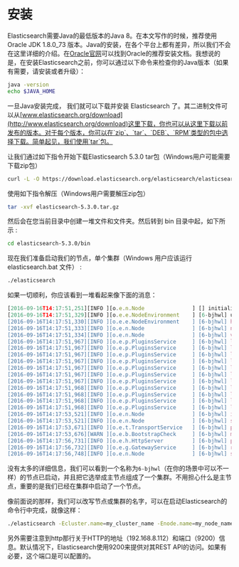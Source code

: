 # 安装

Elasticsearch需要Java的最低版本的Java 8。在本文写作的时候，推荐使用Oracle JDK 1.8.0_73 版本。Java的安装，在各个平台上都有差异，所以我们不会在这里详细的介绍。在[Oracle官网](http://docs.oracle.com/javase/8/docs/technotes/guides/install/install_overview.html)可以找到Oracle的推荐安装文档。我想说的是，在安装Elasticsearch之前，你可以通过以下命令来检查你的Java版本（如果有需要，请安装或者升级）：

```bash
java -version
echo $JAVA_HOME
```

一旦Java安装完成， 我们就可以下载并安装 Elasticsearch 了。其二进制文件可以从[www.elasticsearch.org/download](http://www.elasticsearch.org/download)这里下载，你也可以从这里下载以前发布的版本。对于每个版本，你可以在`zip`、`tar`、`DEB`、`RPM`类型的包中选择下载。简单起见，我们使用`tar`包。

让我们通过如下指令开始下载Elasticsearch 5.3.0 tar包（Windows用户可能需要下载zip包）

```bash
curl -L -O https://download.elasticsearch.org/elasticsearch/elasticsearch/elasticsearch-1.4.2.tar.gz
```

使用如下指令解压（Windows用户需要解压zip包）

```bash
tar -xvf elasticsearch-5.3.0.tar.gz
```

然后会在您当前目录中创建一堆文件和文件夹。然后转到 bin 目录中起，如下所示 : 

```bash
cd elasticsearch-5.3.0/bin
```

现在我们准备启动我们的节点，单个集群（Windows 用户应该运行 elasticsearch.bat 文件） :

```bash
./elasticsearch
```

如果一切顺利，你应该看到一堆看起来像下面的消息：

```js
[2016-09-16T14:17:51,251][INFO ][o.e.n.Node               ] [] initializing ...
[2016-09-16T14:17:51,329][INFO ][o.e.e.NodeEnvironment    ] [6-bjhwl] using [1] data paths, mounts [[/ (/dev/sda1)]], net usable_space [317.7gb], net total_space [453.6gb], spins? [no], types [ext4]
[2016-09-16T14:17:51,330][INFO ][o.e.e.NodeEnvironment    ] [6-bjhwl] heap size [1.9gb], compressed ordinary object pointers [true]
[2016-09-16T14:17:51,333][INFO ][o.e.n.Node               ] [6-bjhwl] node name [6-bjhwl] derived from node ID; set [node.name] to override
[2016-09-16T14:17:51,334][INFO ][o.e.n.Node               ] [6-bjhwl] version[5.3.0], pid[21261], build[f5daa16/2016-09-16T09:12:24.346Z], OS[Linux/4.4.0-36-generic/amd64], JVM[Oracle Corporation/Java HotSpot(TM) 64-Bit Server VM/1.8.0_60/25.60-b23]
[2016-09-16T14:17:51,967][INFO ][o.e.p.PluginsService     ] [6-bjhwl] loaded module [aggs-matrix-stats]
[2016-09-16T14:17:51,967][INFO ][o.e.p.PluginsService     ] [6-bjhwl] loaded module [ingest-common]
[2016-09-16T14:17:51,967][INFO ][o.e.p.PluginsService     ] [6-bjhwl] loaded module [lang-expression]
[2016-09-16T14:17:51,967][INFO ][o.e.p.PluginsService     ] [6-bjhwl] loaded module [lang-groovy]
[2016-09-16T14:17:51,967][INFO ][o.e.p.PluginsService     ] [6-bjhwl] loaded module [lang-mustache]
[2016-09-16T14:17:51,967][INFO ][o.e.p.PluginsService     ] [6-bjhwl] loaded module [lang-painless]
[2016-09-16T14:17:51,967][INFO ][o.e.p.PluginsService     ] [6-bjhwl] loaded module [percolator]
[2016-09-16T14:17:51,968][INFO ][o.e.p.PluginsService     ] [6-bjhwl] loaded module [reindex]
[2016-09-16T14:17:51,968][INFO ][o.e.p.PluginsService     ] [6-bjhwl] loaded module [transport-netty3]
[2016-09-16T14:17:51,968][INFO ][o.e.p.PluginsService     ] [6-bjhwl] loaded module [transport-netty4]
[2016-09-16T14:17:51,968][INFO ][o.e.p.PluginsService     ] [6-bjhwl] loaded plugin [mapper-murmur3]
[2016-09-16T14:17:53,521][INFO ][o.e.n.Node               ] [6-bjhwl] initialized
[2016-09-16T14:17:53,521][INFO ][o.e.n.Node               ] [6-bjhwl] starting ...
[2016-09-16T14:17:53,671][INFO ][o.e.t.TransportService   ] [6-bjhwl] publish_address {192.168.8.112:9300}, bound_addresses {{192.168.8.112:9300}
[2016-09-16T14:17:53,676][WARN ][o.e.b.BootstrapCheck     ] [6-bjhwl] max virtual memory areas vm.max_map_count [65530] likely too low, increase to at least [262144]
[2016-09-16T14:17:56,731][INFO ][o.e.h.HttpServer         ] [6-bjhwl] publish_address {192.168.8.112:9200}, bound_addresses {[::1]:9200}, {192.168.8.112:9200}
[2016-09-16T14:17:56,732][INFO ][o.e.g.GatewayService     ] [6-bjhwl] recovered [0] indices into cluster_state
[2016-09-16T14:17:56,748][INFO ][o.e.n.Node               ] [6-bjhwl] started
```

没有太多的详细信息，我们可以看到一个名称为`6-bjhwl`（在你的场景中可以不一样）的节点已启动，并且把它选举成主节点组成了一个集群。不用担心什么是主节点，重要的是我们已经在集群中启动了一个节点。

像前面说的那样，我们可以改写节点或集群的名字，可以在启动Elasticsearch的命令行中完成，就像这样：

```bash
./elasticsearch -Ecluster.name=my_cluster_name -Enode.name=my_node_name
```

另外需要注意到http那行关于HTTP的地址（192.168.8.112）和端口（9200）信息。默认情况下，Elasticsearch使用9200来提供对其REST API的访问。如果有必要，这个端口是可以配置的。